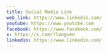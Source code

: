 ```yaml
---
title: Social Media Link
web_link: https://www.linkedin.com/
youtube: https://www.youtube.com
facebook: https://www.facebook.com/
x: https://x.com/?lang=en
linkedin: https://www.linkedin.com/
---
```

